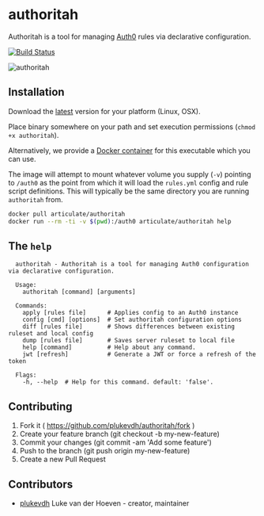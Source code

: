# authoritah

Authoritah is a tool for managing [Auth0](https://auth0.com/) rules via declarative configuration.

[![Build Status](https://travis-ci.org/articulate/authoritah.svg?branch=master)](https://travis-ci.org/articulate/authoritah)

![authoritah](http://data.boomerang.nl/b/boomerang/image/respect-my-authority/s600/southparkvz.jpg)

## Installation

Download the [latest](https://github.com/articulate/authoritah/releases/latest) version for your platform (Linux, OSX).

Place binary somewhere on your path and set execution permissions (`chmod +x authoritah`).

Alternatively, we provide a [Docker container](https://hub.docker.com/r/articulate/authoritah/) for this executable which you can use.

The image will attempt to mount whatever volume you supply (`-v`) pointing to `/auth0` as the point from which it will load the `rules.yml` config and rule script definitions. This will typically be the same directory you are running `authoritah` from.

```bash
docker pull articulate/authoritah
docker run --rm -ti -v $(pwd):/auth0 articulate/authoritah help
```

## The `help`

```
  authoritah - Authoritah is a tool for managing Auth0 configuration via declarative configuration.

  Usage:
    authoritah [command] [arguments]

  Commands:
    apply [rules file]      # Applies config to an Auth0 instance
    config [cmd] [options]  # Set authoritah configuration options
    diff [rules file]       # Shows differences between existing ruleset and local config
    dump [rules file]       # Saves server ruleset to local file
    help [command]          # Help about any command.
    jwt [refresh]           # Generate a JWT or force a refresh of the token

  Flags:
    -h, --help  # Help for this command. default: 'false'.
```

## Contributing

1. Fork it ( https://github.com/plukevdh/authoritah/fork )
2. Create your feature branch (git checkout -b my-new-feature)
3. Commit your changes (git commit -am 'Add some feature')
4. Push to the branch (git push origin my-new-feature)
5. Create a new Pull Request

## Contributors

- [plukevdh](https://github.com/plukevdh) Luke van der Hoeven - creator, maintainer

